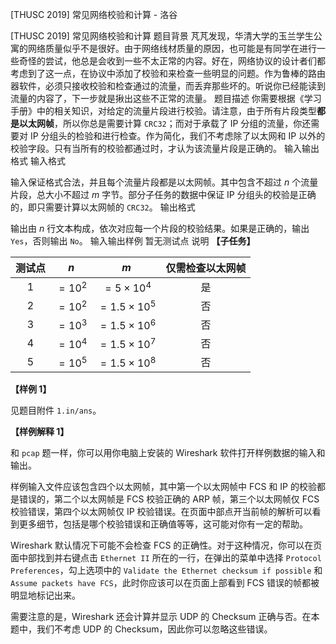 



[THUSC 2019] 常见网络校验和计算 - 洛谷














[THUSC 2019] 常见网络校验和计算
题目背景
芃芃发现，华清大学的玉兰学生公寓的网络质量似乎不是很好。由于网络线材质量的原因，也可能是有同学在进行一些奇怪的尝试，他总是会收到一些不太正常的内容。好在，网络协议的设计者们都考虑到了这一点，在协议中添加了校验和来检查一些明显的问题。作为鲁棒的路由器软件，必须只接收校验和检查通过的流量，而丢弃那些坏的。听说你已经能读到流量的内容了，下一步就是揪出这些不正常的流量。
题目描述
你需要根据《学习手册》中的相关知识，对给定的流量片段进行校验。请注意，由于所有片段类型**都是以太网帧**，所以你总是需要计算 `CRC32`；而对于承载了 IP 分组的流量，你还需要对 IP 分组头的检验和进行检查。作为简化，我们不考虑除了以太网和 IP 以外的校验字段。只有当所有的校验都通过时，才认为该流量片段是正确的。
输入输出格式
输入格式

输入保证格式合法，并且每个流量片段都是以太网帧。其中包含不超过 $n$ 个流量片段，总大小不超过 $m$ 字节。部分子任务的数据中保证 IP 分组头的校验是正确的，即只需要计算以太网帧的 `CRC32`。
输出格式

输出由 $n$ 行文本构成，依次对应每一个片段的校验结果。如果是正确的，输出 `Yes`，否则输出 `No`。
输入输出样例
暂无测试点
说明
**【子任务】**

| 测试点 | $n$ | $m$ | 仅需检查以太网帧 |
| :--: | :--: | :--: | :--: |
| 1 | $=10^2$ | $=5\times 10^4$ | 是 |
| 2 | $=10^2$ | $=1.5\times 10^5$ | 否 |
| 3 | $=10^3$ | $=1.5\times 10^6$ | 否 |
| 4 | $=10^4$ | $=1.5\times 10^7$ | 否 |
| 5 | $=10^5$ | $=1.5\times 10^8$ | 否 |

**【样例 1】**

见题目附件 `1.in/ans`。

**【样例解释 1】**

和 `pcap` 题一样，你可以用你电脑上安装的 Wireshark 软件打开样例数据的输入和输出。

样例输入文件应该包含四个以太网帧，其中第一个以太网帧中 FCS 和 IP 的校验都是错误的，第二个以太网帧是 FCS 校验正确的 ARP 帧，第三个以太网帧仅 FCS 校验错误，第四个以太网帧仅 IP 校验错误。在页面中部点开当前帧的解析可以看到更多细节，包括是哪个校验错误和正确值等等，这可能对你有一定的帮助。

Wireshark 默认情况下可能不会检查 FCS 的正确性。对于这种情况，你可以在页面中部找到并右键点击 `Ethernet II` 所在的一行，在弹出的菜单中选择 `Protocol Preferences`，勾上选项中的 `Validate the Ethernet checksum if possible` 和 `Assume packets have FCS`，此时你应该可以在页面上部看到 FCS 错误的帧都被明显地标记出来。

需要注意的是，Wireshark 还会计算并显示 UDP 的 Checksum 正确与否。在本题中，我们不考虑 UDP 的 Checksum，因此你可以忽略这些错误。






